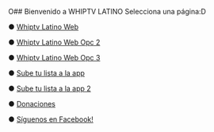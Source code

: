 O## Bienvenido a WHIPTV LATINO
Selecciona una página:D

● [Whiptv Latino Web](http://ouo.io/HVAo10)

● [Whiptv Latino Web Opc 2](http://ouo.io/6vKyP7)

● [Whiptv Latino Web Opc 3](http://ouo.io/kAVe0)

● [Sube tu lista a la app](http://ouo.io/b2N9ag)

● [Sube tu lista a la app 2](http://ouo.io/cbn9FY)

● [Donaciones](https://whiptvlatino.github.io/Donaciones/)

● [Síguenos en Facebook!](https://www.facebook.com/whiptvlat)




